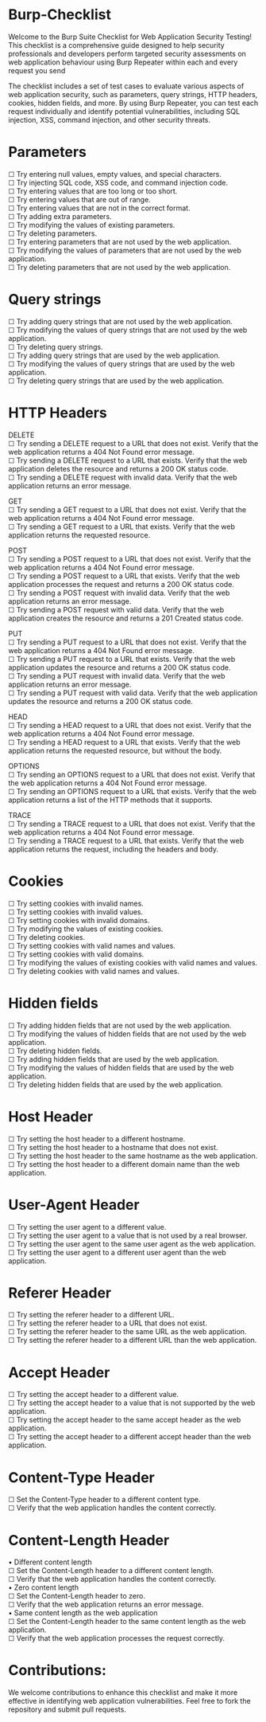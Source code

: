 # Burp-Checklist
Welcome to the Burp Suite Checklist for Web Application Security Testing! This checklist is a comprehensive guide designed to help security professionals and developers perform targeted security assessments on web application behaviour using Burp Repeater within each and every request you send

The checklist includes a set of test cases to evaluate various aspects of web application security, such as parameters, query strings, HTTP headers, cookies, hidden fields, and more. By using Burp Repeater, you can test each request individually and identify potential vulnerabilities, including SQL injection, XSS, command injection, and other security threats.

# Parameters
☐ Try entering null values, empty values, and special characters.  
☐ Try injecting SQL code, XSS code, and command injection code.  
☐ Try entering values that are too long or too short.  
☐ Try entering values that are out of range.   
☐ Try entering values that are not in the correct format.   
☐ Try adding extra parameters.   
☐ Try modifying the values of existing parameters.   
☐ Try deleting parameters.    
☐ Try entering parameters that are not used by the web application.    
☐ Try modifying the values of parameters that are not used by the web application.    
☐ Try deleting parameters that are not used by the web application.   


# Query strings
☐ Try adding query strings that are not used by the web application.     
☐ Try modifying the values of query strings that are not used by the web application.   
☐ Try deleting query strings.   
☐ Try adding query strings that are used by the web application.  
☐ Try modifying the values of query strings that are used by the web application.  
☐ Try deleting query strings that are used by the web application.  


# HTTP Headers

DELETE  
☐ Try sending a DELETE request to a URL that does not exist. Verify that the web application returns a 404 Not Found error message.  
☐ Try sending a DELETE request to a URL that exists. Verify that the web application deletes the resource and returns a 200 OK status code.  
☐ Try sending a DELETE request with invalid data. Verify that the web application returns an error message.  


GET  
☐ Try sending a GET request to a URL that does not exist. Verify that the web application returns a 404 Not Found error message.  
☐ Try sending a GET request to a URL that exists. Verify that the web application returns the requested resource.  


POST  
☐ Try sending a POST request to a URL that does not exist. Verify that the web application returns a 404 Not Found error message.  
☐ Try sending a POST request to a URL that exists. Verify that the web application processes the request and returns a 200 OK status code.  
☐ Try sending a POST request with invalid data. Verify that the web application returns an error message.  
☐ Try sending a POST request with valid data. Verify that the web application creates the resource and returns a 201 Created status code.  


PUT  
☐ Try sending a PUT request to a URL that does not exist. Verify that the web application returns a 404 Not Found error message.  
☐ Try sending a PUT request to a URL that exists. Verify that the web application updates the resource and returns a 200 OK status code.  
☐ Try sending a PUT request with invalid data. Verify that the web application returns an error message.  
☐ Try sending a PUT request with valid data. Verify that the web application updates the resource and returns a 200 OK status code.  

HEAD  
☐ Try sending a HEAD request to a URL that does not exist. Verify that the web application returns a 404 Not Found error message.  
☐ Try sending a HEAD request to a URL that exists. Verify that the web application returns the requested resource, but without the body.  


OPTIONS  
☐ Try sending an OPTIONS request to a URL that does not exist. Verify that the web application returns a 404 Not Found error message.  
☐ Try sending an OPTIONS request to a URL that exists. Verify that the web application returns a list of the HTTP methods that it supports.  


TRACE  
☐ Try sending a TRACE request to a URL that does not exist. Verify that the web application returns a 404 Not Found error message.  
☐ Try sending a TRACE request to a URL that exists. Verify that the web application returns the request, including the headers and body.  


# Cookies
☐ Try setting cookies with invalid names.  
☐ Try setting cookies with invalid values.  
☐ Try setting cookies with invalid domains.  
☐ Try modifying the values of existing cookies.  
☐ Try deleting cookies.  
☐ Try setting cookies with valid names and values.    
☐ Try setting cookies with valid domains.  
☐ Try modifying the values of existing cookies with valid names and values.  
☐ Try deleting cookies with valid names and values.  


# Hidden fields
☐ Try adding hidden fields that are not used by the web application.  
☐ Try modifying the values of hidden fields that are not used by the web application.  
☐ Try deleting hidden fields.  
☐ Try adding hidden fields that are used by the web application.  
☐ Try modifying the values of hidden fields that are used by the web application.  
☐ Try deleting hidden fields that are used by the web application.  


# Host Header
☐ Try setting the host header to a different hostname.  
☐ Try setting the host header to a hostname that does not exist.  
☐ Try setting the host header to the same hostname as the web application.  
☐ Try setting the host header to a different domain name than the web application.  


# User-Agent Header
☐ Try setting the user agent to a different value.  
☐ Try setting the user agent to a value that is not used by a real browser.  
☐ Try setting the user agent to the same user agent as the web application.  
☐ Try setting the user agent to a different user agent than the web application.  


# Referer Header
☐ Try setting the referer header to a different URL.  
☐ Try setting the referer header to a URL that does not exist.  
☐ Try setting the referer header to the same URL as the web application.  
☐ Try setting the referer header to a different URL than the web application.  


# Accept Header
☐ Try setting the accept header to a different value.  
☐ Try setting the accept header to a value that is not supported by the web application.  
☐ Try setting the accept header to the same accept header as the web application.  
☐ Try setting the accept header to a different accept header than the web application.  


# Content-Type Header
☐ Set the Content-Type header to a different content type.  
☐ Verify that the web application handles the content correctly.  


# Content-Length Header
• Different content length   
☐ Set the Content-Length header to a different content length.  
☐ Verify that the web application handles the content correctly.  
• Zero content length  
☐ Set the Content-Length header to zero.  
☐ Verify that the web application returns an error message.  
• Same content length as the web application  
☐ Set the Content-Length header to the same content length as the web application.  
☐ Verify that the web application processes the request correctly.  


# Contributions:
We welcome contributions to enhance this checklist and make it more effective in identifying web application vulnerabilities. Feel free to fork the repository and submit pull requests.
